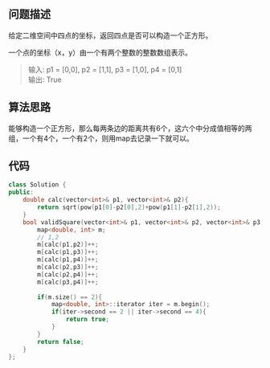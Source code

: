 ## 问题描述
给定二维空间中四点的坐标，返回四点是否可以构造一个正方形。

一个点的坐标（x，y）由一个有两个整数的整数数组表示。

> 输入: p1 = [0,0], p2 = [1,1], p3 = [1,0], p4 = [0,1]  
输出: True

## 算法思路
能够构造一个正方形，那么每两条边的距离共有6个，这六个中分成值相等的两组，一个有4个，一个有2个，则用map去记录一下就可以。
## 代码
```c++
class Solution {
public:
    double calc(vector<int>& p1, vector<int>& p2){
        return sqrt(pow(p1[0]-p2[0],2)+pow(p1[1]-p2[1],2));
    }
    bool validSquare(vector<int>& p1, vector<int>& p2, vector<int>& p3, vector<int>& p4) {
        map<double, int> m;
        // 1,2
        m[calc(p1,p2)]++;
        m[calc(p1,p3)]++;
        m[calc(p1,p4)]++;
        m[calc(p2,p3)]++;
        m[calc(p2,p4)]++;
        m[calc(p3,p4)]++;
        
        if(m.size() == 2){
            map<double, int>::iterator iter = m.begin();
            if(iter->second == 2 || iter->second == 4){
                return true;
            }
        }
        return false;
    }
};
```